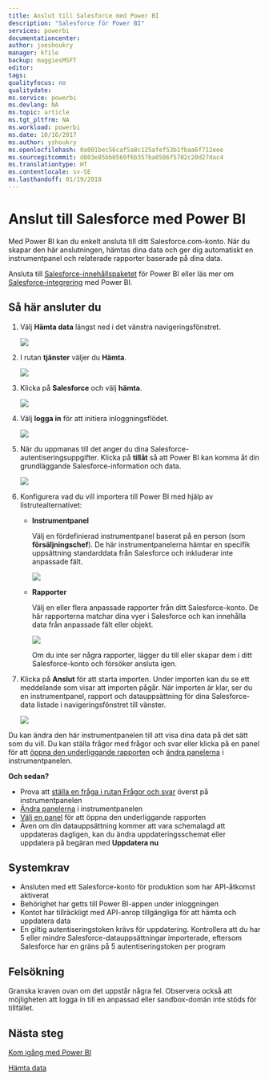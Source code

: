 ```yaml
---
title: Anslut till Salesforce med Power BI
description: "Salesforce för Power BI"
services: powerbi
documentationcenter: 
author: joeshoukry
manager: kfile
backup: maggiesMSFT
editor: 
tags: 
qualityfocus: no
qualitydate: 
ms.service: powerbi
ms.devlang: NA
ms.topic: article
ms.tgt_pltfrm: NA
ms.workload: powerbi
ms.date: 10/16/2017
ms.author: yshoukry
ms.openlocfilehash: 0a001bec56caf5a8c125afef53b1fbaa6f712eee
ms.sourcegitcommit: d803e85bb0569f6b357ba0586f5702c20d27dac4
ms.translationtype: HT
ms.contentlocale: sv-SE
ms.lasthandoff: 01/19/2018
---
```

# <a name="connect-to-salesforce-with-power-bi"></a>Anslut till Salesforce med Power BI
Med Power BI kan du enkelt ansluta till ditt Salesforce.com-konto. När du skapar den här anslutningen, hämtas dina data och ger dig automatiskt en instrumentpanel och relaterade rapporter baserade på dina data.

Ansluta till [Salesforce-innehållspaketet](https://app.powerbi.com/getdata/services/salesforce) för Power BI eller läs mer om [Salesforce-integrering](https://powerbi.microsoft.com/integrations/salesforce) med Power BI.

## <a name="how-to-connect"></a>Så här ansluter du
1. Välj **Hämta data** längst ned i det vänstra navigeringsfönstret.
   
   ![](media/service-connect-to-salesforce/pbi_getdata.png) 
2. I rutan **tjänster** väljer du **Hämta**.
   
   ![](media/service-connect-to-salesforce/pbi_getservices.png) 
3. Klicka på **Salesforce** och välj **hämta**.  
   
   ![](media/service-connect-to-salesforce/salesforce.png)
4. Välj **logga in** för att initiera inloggningsflödet.
   
    ![](media/service-connect-to-salesforce/dialog.png)
5. När du uppmanas till det anger du dina Salesforce-autentiseringsuppgifter. Klicka på **tillåt** så att Power BI kan komma åt din grundläggande Salesforce-information och data.
   
   ![](media/service-connect-to-salesforce/sf_authorize.png)
6. Konfigurera vad du vill importera till Power BI med hjälp av listrutealternativet:
   
   * **Instrumentpanel**
     
     Välj en fördefinierad instrumentpanel baserat på en person (som **försäljningschef**). De här instrumentpanelerna hämtar en specifik uppsättning standarddata från Salesforce och inkluderar inte anpassade fält.
     
     ![](media/service-connect-to-salesforce/pbi_salesforcechooserole.png)
   * **Rapporter**
     
     Välj en eller flera anpassade rapporter från ditt Salesforce-konto. De här rapporterna matchar dina vyer i Salesforce och kan innehålla data från anpassade fält eller objekt.
     
     ![](media/service-connect-to-salesforce/pbi_salesforcereports.png)
     
     Om du inte ser några rapporter, lägger du till eller skapar dem i ditt Salesforce-konto och försöker ansluta igen.
7. Klicka på **Anslut** för att starta importen. Under importen kan du se ett meddelande som visar att importen pågår. När importen är klar, ser du en instrumentpanel, rapport och datauppsättning för dina Salesforce-data listade i navigeringsfönstret till vänster.
   
   ![](media/service-connect-to-salesforce/pbi_getdatasalesforcedash.png)

Du kan ändra den här instrumentpanelen till att visa dina data på det sätt som du vill. Du kan ställa frågor med frågor och svar eller klicka på en panel för att [öppna den underliggande rapporten](service-dashboard-tiles.md) och [ändra panelerna](service-dashboard-edit-tile.md) i instrumentpanelen.

**Och sedan?**

* Prova att [ställa en fråga i rutan Frågor och svar](power-bi-q-and-a.md) överst på instrumentpanelen
* [Ändra panelerna](service-dashboard-edit-tile.md) i instrumentpanelen
* [Välj en panel](service-dashboard-tiles.md) för att öppna den underliggande rapporten
* Även om din datauppsättning kommer att vara schemalagd att uppdateras dagligen, kan du ändra uppdateringsschemat eller uppdatera på begäran med **Uppdatera nu**

## <a name="system-requirements"></a>Systemkrav
* Ansluten med ett Salesforce-konto för produktion som har API-åtkomst aktiverat
* Behörighet har getts till Power BI-appen under inloggningen
* Kontot har tillräckligt med API-anrop tillgängliga för att hämta och uppdatera data
* En giltig autentiseringstoken krävs för uppdatering. Kontrollera att du har 5 eller mindre Salesforce-datauppsättningar importerade, eftersom Salesforce har en gräns på 5 autentiseringstoken per program

## <a name="troubleshooting"></a>Felsökning
Granska kraven ovan om det uppstår några fel. Observera också att möjligheten att logga in till en anpassad eller sandbox-domän inte stöds för tillfället.

## <a name="next-steps"></a>Nästa steg
[Kom igång med Power BI](service-get-started.md)

[Hämta data](service-get-data.md)

